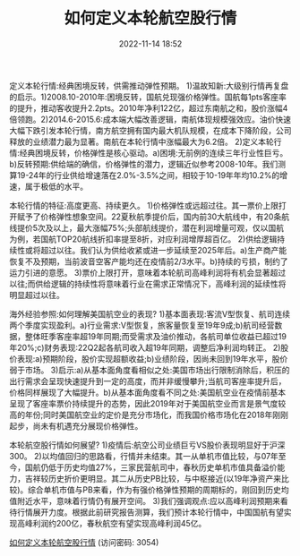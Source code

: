 ﻿---
title: 如何定义本轮航空股行情
date: 2022-11-14 18:52
tags:
- 航空机场
updated: 1970-01-01 08:00:00
---

定义本轮行情:经典困境反转，供需推动弹性预期。
1)温故知新:大级别行情再复盘的启示。1)2008.10-2010年:困境反转，国航兑现强价格弹性。国航每1pts客座率的提升，推动客收提升2.2pts。2010年净利122亿，超过东南航之和，股价涨幅4倍领跑。2)2014.6-2015.6:成本端大幅改善逻辑，南航体现规模强效应。油价快速大幅下跌引发本轮行情，南方航空拥有国内最大机队规模，在成本下降阶段，公司释放的业绩潜力最为显著。南航在本轮行情中涨幅最大为6.2倍。
2)定义本轮行情:经典困境反转，价格弹性是核心驱动。a)困境:无前例的连续三年行业性巨亏。b)反转预期:供给端的确信，价格弹性的潜力，逻辑近似参考2008-10年。我们测算19-24年的行业供给增速落在2.0%-3.5%之间，相较于10-19年年均10.2%的增速，属于极低的水平。

本轮行情的特征:高度更高、持续更久。
1)价格弹性或远超过往。其一票价上限打开赋予了价格弹性想象空间。22夏秋航季提价后，国内前30大航线中，有20条航线提价5次及以上，最大涨幅75%;头部航线提价，潜在利润增量可观，仅以国航为例，若国航TOP20航线折扣率提至8折，对应利润增厚超百亿。
2)供给逻辑持续性或将超过以往。我们认为供给收紧或进一步延续至2025年后。a)生产商产能恢复不及预期，当前波音空客产能均还在疫情前2/3水平。b)持续的亏损，制约了运力引进的意愿。
3)票价上限打开，意味着本轮航司高峰利润将有机会显著超过以往;而供给逻辑的持续性将意味着行业在需求正常情况下，高峰利润的延续性将明显超过以往。
<!-- more -->
海外经验参照:如何理解美国航空业的表现?
1)基本面表现:客流V型恢复、航司连续两个季度实现盈利。a)行业需求:V型恢复，旅客量恢复至19年9成;b)航司经营数据，整体旺季客座率超19年同期;而受需求及油价推动，各航司单位收益已超过19年20%;c)财务表现:22Q2起各航司收入超19年同期，调整后净利润均转正。
2)股价表现:a)预期阶段，股价实现超额收益;b)业绩阶段，因尚未回到19年水平，股价弱于市场。
3)启示:a)从基本面角度看相似之处:美国市场出行限制消除后，积压的出行需求会呈现快速提升到一定的高度，而并非缓慢攀升;当航司客座率提升后，价格同样展现了大幅提升。b)从基本面角度看不同之处:美国航空业在疫情前基本呈现了客座率票价持续提升的态势，因此2019年对于美国航空业而言是景气度较高的年份;同时美国航空业的定价是充分市场化，而我国价格市场化在2018年刚刚起步，尚未有机遇充分展现价格弹性。

本轮航空股行情如何展望?
1)疫情后:航空公司业绩巨亏VS股价表现明显好于沪深300。
2)以均值回归的思路看，行情并未结束。其一从单机市值比较，与07年至今，国航仍低于历史均值27%，三家民营航司中，春秋历史单机市值具备溢价能力，吉祥较历史折价更明显。其二从历史PB比较，与中枢接近(以19年净资产来比较)。综合单机市值与PB来看，作为有强价格弹性预期的周期标的，刚回到历史均值附近水平，意味着行情仍有展开空间。
3)我们强调观点:应以高峰利润预期来看待行情展开力度。根据此前研究报告测算，我们预计本轮行情中，中国国航有望实现高峰利润约200亿，春秋航空有望实现高峰利润45亿。

[如何定义本轮航空股行情](https://url12.ctfile.com/f/3948612-723571081-fddc17?p=3054)
(访问密码: 3054)
